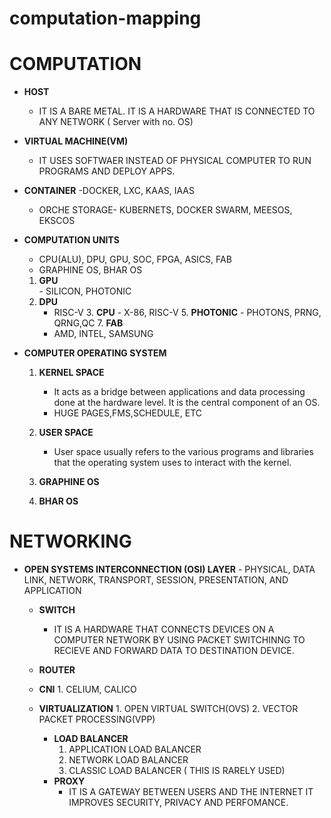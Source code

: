 # computation-mapping #
# **COMPUTATION** 
+ **HOST**
    - IT IS A BARE METAL. IT IS A HARDWARE THAT IS CONNECTED TO ANY NETWORK ( Server  with no. OS)
 
+ **VIRTUAL MACHINE(VM)**

   - IT USES SOFTWAER INSTEAD OF PHYSICAL COMPUTER TO RUN PROGRAMS AND DEPLOY APPS.
 + **CONTAINER**
    -DOCKER, LXC, KAAS, IAAS
    - ORCHE STORAGE- KUBERNETS, DOCKER SWARM, MEESOS, EKSCOS
      
 + **COMPUTATION UNITS**
     - CPU(ALU), DPU, GPU, SOC, FPGA, ASICS, FAB
     - GRAPHINE OS, BHAR OS
       
     1. **GPU**     
            - SILICON, PHOTONIC
      2. **DPU**
            - RISC-V
       3. **CPU**
             - X-86, RISC-V
       5. **PHOTONIC**
             - PHOTONS, PRNG, QRNG,QC
       7. **FAB**
            - AMD, INTEL, SAMSUNG
 
  + **COMPUTER OPERATING SYSTEM**
        
    1. **KERNEL SPACE**
        - It acts as a bridge between applications and data processing done at the hardware level. It is the central component of an OS.
        - HUGE PAGES,FMS,SCHEDULE, ETC            
         
    2. **USER SPACE**
         - User space usually refers to the various programs and libraries that the operating system uses to interact with the kernel.
    3. **GRAPHINE OS**
    4. **BHAR OS**           

   # **NETWORKING**
   + **OPEN SYSTEMS INTERCONNECTION (OSI) LAYER**
         - PHYSICAL, DATA LINK, NETWORK, TRANSPORT, SESSION, PRESENTATION, AND APPLICATION
                
       + **SWITCH**

         - IT IS A HARDWARE THAT CONNECTS DEVICES ON A COMPUTER NETWORK BY USING PACKET SWITCHINNG TO RECIEVE AND FORWARD  DATA TO DESTINATION DEVICE.
       + **ROUTER**
       + **CNI**
             1. CELIUM, CALICO
       + **VIRTUALIZATION**
              1. OPEN VIRTUAL SWITCH(OVS)
              2. VECTOR PACKET PROCESSING(VPP)
         + **LOAD BALANCER**
            1. APPLICATION LOAD BALANCER
            2. NETWORK LOAD BALANCER
            3. CLASSIC LOAD BALANCER ( THIS IS RARELY USED)
         + **PROXY**
             - IT IS A GATEWAY BETWEEN USERS AND THE INTERNET IT IMPROVES SECURITY, PRIVACY AND PERFOMANCE.       



     
              
               

   
 

   

